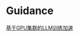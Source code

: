 # Guidance
[基于GPU集群的LLM训练加速](C:\Users\YangHL\Desktop\Computer%20Science\AI\LLM\ntu-ml2025-multi-gpu-slides_v2.excalidraw)
